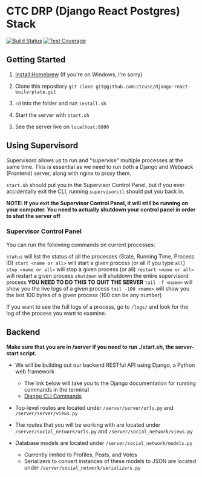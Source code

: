 # CTC DRP (Django React Postgres) Stack

[![Build Status](https://travis-ci.org/vmagro/django-react-starter.svg?branch=master)](https://travis-ci.org/vmagro/django-react-starter)
[![Test Coverage](https://codeclimate.com/github/vmagro/django-react-starter/badges/coverage.svg)](https://codeclimate.com/github/vmagro/django-react-starter/coverage)

## Getting Started
1. [Install Homebrew](https://brew.sh/) (If you're on Windows, I'm sorry)

1. Clone this repository
`git clone git@github.com:ctcusc/django-react-boilerplate.git`

1. `cd` into the folder and run `install.sh`

1. Start the server with `start.sh`

1. See the server live on `localhost:8000`

## Using Supervisord
Supervisord allows us to run and "supervise" multiple processes at the same time. This is essential as we need to run both a Django and Webpack (Frontend) server, along with nginx to proxy them.

`start.sh` should put you in the Supervisor Control Panel, but if you ever accidentally exit the CLI, running `supervisorctl` should put you back in.

**NOTE: If you exit the Supervisor Control Panel, it will still be running on your computer. You need to actually shutdown your control panel in order to shut the server off**

### Supervisor Control Panel
You can run the following commands on current processes:

`status` will list the status of all the processes (State, Running Time, Process ID)
`start <name or all>` will start a given process (or all if you type `all`)
`stop <name or all>` will stop a given process (or all)
`restart <name or all>` will restart a given process
`shutdown` will shutdown the entire supervisord process **YOU NEED TO DO THIS TO QUIT THE SERVER**
`tail -f <name>` will show you the live logs of a given process
`tail -100 <name>` will show you the last 100 bytes of a given process (100 can be any number)

If you want to see the full logs of a process, go to `/logs/` and look for the log of the process you want to examine.

## Backend
**Make sure that you are in /server if you need to run ./start.sh, the server-start script.**



- We will be building out our backend RESTful API using Django, a Python web framework
  - The link below will take you to the Django documentation for running commands in the terminal
  - [Django CLI Commands](https://docs.djangoproject.com/en/1.11/ref/django-admin/)

- Top-level routes are located under `/server/server/urls.py` and `/server/server/views.py`
- The routes that you will be working with are located under `/server/social_network/urls.py` and `/server/social_network/views.py`

- Database models are located under `/server/social_network/models.py`
  - Currently limited to Profiles, Posts, and Votes
  - Serializers to convert instances of these models to JSON are located under `/server/social_network/serializers.py`
